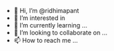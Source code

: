 - 👋 Hi, I’m @ridhimapant
- 👀 I’m interested in 
- 🌱 I’m currently learning ...
- 💞️ I’m looking to collaborate on ...
- 📫 How to reach me ...

<!---
ridhimapant/ridhimapant is a ✨ special ✨ repository because its `README.md` (this file) appears on your GitHub profile.
You can click the Preview link to take a look at your changes.
--->
